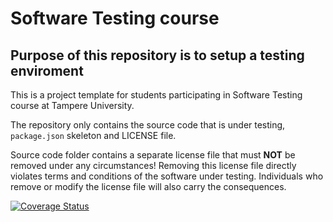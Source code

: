 # Software Testing course

## Purpose of this repository is to setup a testing enviroment

This is a project template for students participating in Software Testing course
at Tampere University.

The repository only contains the source code that is under testing, `package.json` skeleton
and LICENSE file.

Source code folder contains a separate license file that must **NOT** be removed under any circumstances!
Removing this license file directly violates terms and conditions of the software under testing.
Individuals who remove or modify the license file will also carry the consequences.

[![Coverage Status](https://coveralls.io/repos/github/Niko-S/SoftwareTestingA/badge.svg?branch=master)](https://coveralls.io/github/Niko-S/SoftwareTestingA?branch=master)

